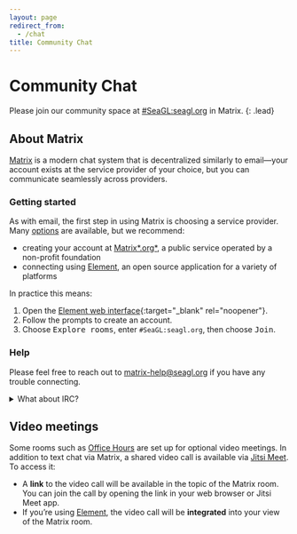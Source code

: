 ```yaml
---
layout: page
redirect_from:
  - /chat
title: Community Chat
---
```


# Community Chat

Please join our community space at [#SeaGL:seagl.org] in Matrix.
{: .lead}

## About Matrix

[Matrix] is a modern chat system that is decentralized similarly to email—your account exists at the service provider of your choice, but you can communicate seamlessly across providers.

### Getting started

As with email, the first step in using Matrix is choosing a service provider. Many [options][Matrix options] are available, but we recommend:

  - creating your account at [Matrix*.org*][Matrix.org], a public service operated by a non-profit foundation
  - connecting using [Element], an open source application for a variety of platforms

In practice this means:

 1. Open the [Element web interface]{:target="_blank" rel="noopener"}.
 1. Follow the prompts to create an account.
 1. Choose <samp>Explore rooms</samp>, enter `#SeaGL:seagl.org`, then choose <samp>Join</samp>.

### Help

Please feel free to reach out to <matrix-help@seagl.org> if you have any trouble connecting.

<details markdown="1"><summary>What about IRC?</summary>

In the past SeaGL’s community chat was [bridged][Matrix bridges] between Matrix and IRC, but maintaining this was technically challenging and it fell into disuse. If you’d like to help restore it, please get in touch!

</details>

## Video meetings

Some rooms such as [Office Hours] are set up for optional video meetings. In addition to text chat via Matrix, a shared video call is available via [Jitsi Meet]. To access it:

  - A **link** to the video call will be available in the topic of the Matrix room. You can join the call by opening the link in your web browser or Jitsi Meet app.
  - If you’re using [Element], the video call will be **integrated** into your view of the Matrix room.


[#SeaGL:seagl.org]: https://matrix.to/#/#SeaGL:seagl.org
[Element]: https://element.io/
[Element web interface]: https://app.element.io/
[Jitsi Meet]: https://jitsi.org/jitsi-meet/
[Matrix]: https://matrix.org/
[Matrix.org]: https://matrix.org/about/
[Matrix bridges]: https://matrix.org/bridges/
[Matrix options]: https://matrix.org/try-matrix/
[Office Hours]: /cfp
